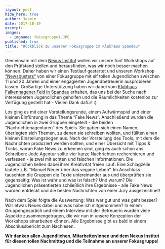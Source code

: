 ```yaml
---
layout: post
hide_hero: true
author: Jasmin
date: 2017-10-19
excerpt: 
images:
  - imgname: fokusgruppe1.JPG
published: true
title: "Rückblick zu unserer Fokusgruppe im Klubhaus Spandau"
---
```

Gemeinsam mit dem [Nexus Institut](http://www.nexusinstitut.de/) wollen wir unsere fünf Workshops auf den Prüfstand stellen und herausfinden, was wir noch besser machen können. Daher haben wir einen Testlauf gestartet und unseren Workshop [“Newsbusters”](https://demokratielabore.de/angebote/) von einer Fokusgruppe mit elf tollen Jugendlichen zwischen 11 und 20 Jahren und einer engagierten Jugendbetreuerin ausprobieren lassen. Großartige Unterstützung haben wir dabei vom [Klubhaus Falkenhagener Feld in Spandau](http://klubhaus-spandau.de/) erhalten, das uns bei der Suche nach interessierten Jugendlichen geholfen und die Räumlichkeiten kostenlos zur Verfügung gestellt hat - Vielen Dank dafür! :)

Los ging es mit einer Vorstellungsrunde, einem Aufwärmspiel und einer kleinen Einführung in das Thema “Fake News”. Anschließend wurden die Jugendlichen in zwei Gruppen eingeteilt - die beiden “Nachrichtenagenturen” des Spiels. Sie gaben sich einen Namen, überlegten sich Themen, zu denen sie schreiben wollten, und füllten einen kleinen Einstellungsbogen aus. Nach der Vorstellung des Tools, mit dem die Nachrichten produziert werden sollten, und einer Übersicht mit Tipps & Tricks, woran Fake News zu erkennen sind, ging es auch schon ans Schreiben: Jede Agentur sollte vier kurze Nachrichten recherchieren und verfassen - je zwei mit echten und falschen Informationen. Die Jugendlichen ließen dabei ihrer Kreativität freien Lauf: Eine Schlagzeile lautete z.B. “Manuel Neuer über das vegane Leben”. Im Anschluss tauschten die Gruppen die Texte untereinander aus und überprüften sie gegenseitig: Was ist wahr und was ist falsch? Und warum? Die Jugendlichen präsentierten schließlich ihre Ergebnisse - alle Fake News wurden entdeckt und die besten Nachrichten von einer Jury ausgezeichnet! 

Nach dem Spiel folgte die Auswertung: Was war gut und was geht besser? War etwas Neues dabei und was habe ich mitgenommen? In einem Gruppengespräch und einem Interview mit der Betreuerin wurden viele Aspekte zusammengetragen, die wir nun in unsere Konzeption der Workshops einarbeiten können. Alle Ergebnisse gibt es bald in einem Abschlussbericht zum Nachlesen.

**Wir danken allen Jugendlichen, Mitarbeiter/innen und dem Nexus Institut für diesen tollen Nachmittag und die Teilnahme an unserer Fokusgruppe!**
